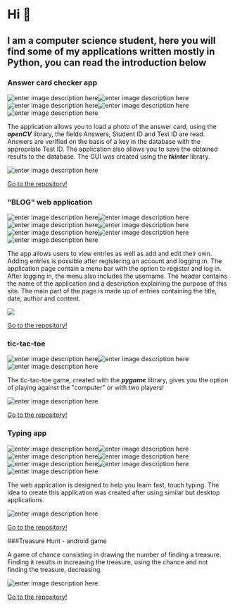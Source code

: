 # Hi 👋
## I am a computer science student, here you will find some of my applications written mostly in Python, you can read the introduction below
### Answer card checker app
![enter image description here](https://img.shields.io/badge/Python-3776AB.svg?style=for-the-badge&logo=Python&logoColor=white)![enter image description here](https://img.shields.io/badge/OpenCV-5C3EE8.svg?style=for-the-badge&logo=OpenCV&logoColor=white)![enter image description here](https://img.shields.io/badge/MySQL-4479A1.svg?style=for-the-badge&logo=MySQL&logoColor=white)![enter image description here](https://img.shields.io/badge/Windows-0078D6.svg?style=for-the-badge&logo=Windows&logoColor=white)![enter image description here](https://img.shields.io/badge/PyCharm-000000.svg?style=for-the-badge&logo=PyCharm&logoColor=white)

The application allows you to load a photo of the answer card, using the ***openCV*** library, the fields Answers, Student ID and Test ID are read. Answers are verified on the basis of a key in the database with the appropriate Test ID. The application also allows you to save the obtained results to the database. The GUI was created using the ***tkinter*** library.

![enter image description here](https://github.com/MaciejPelczar/test-verify-app/blob/main/answer.png)

[Go to the repository!](https://github.com/MaciejPelczar/test-verify-app)

### "BLOG" web application
![enter image description here](https://img.shields.io/badge/Python-3776AB.svg?style=for-the-badge&logo=Python&logoColor=white)![enter image description here](https://img.shields.io/badge/Django-092E20.svg?style=for-the-badge&logo=Django&logoColor=white)![enter image description here](https://img.shields.io/badge/Bootstrap-7952B3.svg?style=for-the-badge&logo=Bootstrap&logoColor=white)![enter image description here](https://img.shields.io/badge/HTML5-E34F26.svg?style=for-the-badge&logo=HTML5&logoColor=white)![enter image description here](https://img.shields.io/badge/SQLite-003B57.svg?style=for-the-badge&logo=SQLite&logoColor=white)![enter image description here](https://img.shields.io/badge/Windows-0078D6.svg?style=for-the-badge&logo=Windows&logoColor=white)![enter image description here](https://img.shields.io/badge/PyCharm-000000.svg?style=for-the-badge&logo=PyCharm&logoColor=white)

The app allows users to view entries as well as add and edit their own. Adding entries is possible after registering an account and logging in. The application page contain a menu bar with the option to register and log in. After logging in, the menu also includes the username. The header contains the name of the application and a description explaining the purpose of this site. The main part of the page is made up of entries containing the title, date, author and content.

![](https://github.com/MaciejPelczar/blog-django/blob/master/blog.png)

[Go to the repository!](https://github.com/MaciejPelczar/blog-django)

### tic-tac-toe
![enter image description here](https://img.shields.io/badge/Python-3776AB.svg?style=for-the-badge&logo=Python&logoColor=white)![enter image description here](https://img.shields.io/badge/Windows-0078D6.svg?style=for-the-badge&logo=Windows&logoColor=white)![enter image description here](https://img.shields.io/badge/PyCharm-000000.svg?style=for-the-badge&logo=PyCharm&logoColor=white)

The tic-tac-toe game, created with the ***pygame*** library, gives you the option of playing against the "computer" or with two players!

![enter image description here](https://github.com/MaciejPelczar/tic-tac-toe/blob/main/tictactoe.png)

[Go to the repository!](https://github.com/MaciejPelczar/tic-tac-toe)

### Typing app
![enter image description here](https://img.shields.io/badge/Java-ED8B00?style=for-the-badge&logo=java&logoColor=white)![enter image description here](https://img.shields.io/badge/Spring%20Boot-6DB33F.svg?style=for-the-badge&logo=Spring-Boot&logoColor=white)![enter image description here](https://img.shields.io/badge/Bootstrap-7952B3.svg?style=for-the-badge&logo=Bootstrap&logoColor=white)![enter image description here](https://img.shields.io/badge/HTML5-E34F26.svg?style=for-the-badge&logo=HTML5&logoColor=white)![enter image description here](https://img.shields.io/badge/MySQL-4479A1.svg?style=for-the-badge&logo=MySQL&logoColor=white)![enter image description here](https://img.shields.io/badge/IntelliJ%20IDEA-000000.svg?style=for-the-badge&logo=IntelliJ-IDEA&logoColor=white)![enter image description here](https://img.shields.io/badge/Windows-0078D6.svg?style=for-the-badge&logo=Windows&logoColor=white)

The web application is designed to help you learn fast, touch typing. The idea to create this application was created after using similar but desktop applications.

![enter image description here](https://github.com/MaciejPelczar/typing-app/blob/main/screens.png)

[Go to the repository!](https://github.com/MaciejPelczar/typing-app)

###Treasure Hunt - android game

A game of chance consisting in drawing the number of finding a treasure. Finding it results in increasing the treasure, using the chance and not finding the treasure, decreasing.

![enter image description here](https://github.com/MaciejPelczar/treasure-hunt/blob/main/screens.png)

[Go to the repository!](https://github.com/MaciejPelczar/treasure-hunt)
